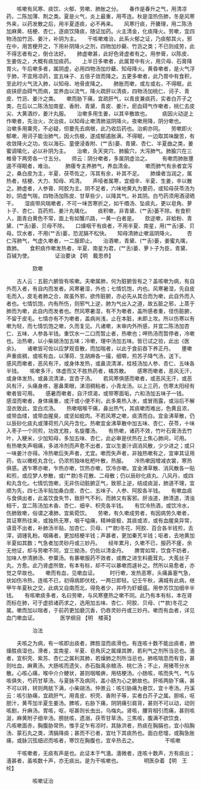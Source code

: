<!-- { "loadSidebar": true } -->
　　咳嗽有风寒、痰饮、火郁、劳嗽、肺胀之分。　　春作是春升之气，用清凉药，二陈加薄、荆之类。夏是火气，炎上最重，用芩连。秋是湿热伤肺，冬是风寒外来，以药发散之后，用半夏逐痰，必不再来。　　风寒行痰，开腠理，用二陈汤加麻黄、桔梗、杏仁，逐痰饮降痰，随证加药。火主清金，化痰降火。劳嗽，宜四物汤加竹沥、姜汁，补阴为主。　　干咳嗽难治，此系火郁之证，乃痰郁其火，邪在中，用苦梗开之，下用补阴降火之剂，四物加炒蘗、竹沥之类；不已则成劳，此不得志者有之，倒仓法好。　　肺虚嗽甚，此好色肾虚者有之。用参膏，以陈皮、生姜佐之，大概有痰加痰药。　　上半日多嗽者，此属胃中有火，用贝母、石膏降胃火。午后嗽多者，属阴虚，必用四物汤加炒蘗、知母降火。黄昏嗽者，是火气浮于肺，不宜用凉药，宜五味子、五倍子敛而降之。五更多嗽者，此乃胃中有食积，至此时火气流入肺，以知母、地骨皮降之。　　肺胀而嗽，或左或右，不得眠，此痰挟瘀血碍气而病，宜养血以流气，降火疏肝以清痰，四物汤加桃仁、诃子、青皮、竹沥、姜汁之类。　　嗽而胁下痛，宜疏肝气，以青皮兼痰药，实者白芥子之类，在后以二陈汤加南星、香附、青黛、青皮、姜汁。瘀血碍气作嗽者，桃仁去皮尖、大黄酒炒，姜汁丸服。　　治嗽多用生姜，以其辛散故也。
　　痰因火动逆上作嗽者，先治火，次治痰，以知母止嗽清肺滋阴降火。夜嗽用降，阴分嗽也。　　治嗽多用粟壳，不必疑，但要先去病根，此乃收后药也。治痢亦同。　　劳嗽即火郁嗽，用诃子能治肺气，因火伤极，遂成郁遏胀满，不得眠，一边取其味酸苦，有收敛降火之功，佐以海石、童便浸香附、(艹舌)蒌、青黛、杏仁、半夏曲之类，姜蜜调噙化，必以补阴为主。　　治嗽，灸天突穴、肺腧穴，大泻肺气。肺腧穴在三椎骨下两旁各一寸五分。　　师云：阴分嗽者，多属阴虚治之。
　　有嗽而肺胀壅遏不得眠者，难治。
　　肺痿专主养肺气，养血清金。
　　嗽而肺气有余者宜泻之，桑白皮为主，半夏、茯苓佐之，泻其有余，补其不足。　　肺燥者当润之，属热者，桔梗、大力、知母、鸡清。　　声哑者属寒，宜细辛、半夏、生姜，辛以散之。肺虚者，人参膏、阿胶为主。阴不足者，六味地黄丸为要药，或知母茯苓汤为妙。阴虚气喘，四物汤加陈皮、甘草些少，以降其气，补其阴。白芍药须用酒浸晒干。　　湿痰带风喘嗽者，不可一味苦寒折之，如千缗汤、坠痰丸，更以皂角、萝卜子、杏仁、百药煎、姜汁丸噙化。　　痰积嗽，非青黛、(艹舌)蒌不除。有食积人，面青白黄色不常，面上有如蟹爪路，一黄一白者是。　　欬逆嗽，非蛤粉、青黛、(艹舌)蒌、贝母不除。　　口燥咽干有痰者，不用半夏、南星，用(艹舌)蒌、贝母。饮水者，不用(艹舌)蒌，恐泥膈不松快。　　知母清肺止嗽滋阴降火。
　　杏仁泻肺气，气虚久嗽者，一二服即止。　　治酒嗽，青黛、(艹舌)蒌，姜蜜丸噙，救肺。　　食积痰作嗽发热者，半夏、南星为君，(艹舌)蒌、萝卜子为臣，青黛、百碱为使。
　　　　证治要诀 【明　戴思恭】

　　　　　欬嗽

　　古人云：五脏六腑皆有咳嗽。夫嗽属肺，何为脏腑皆有之？盖咳嗽为病，有自外而入者，有自内而发者。风寒暑湿，外也；七情饥饱，内也。风寒暑湿，先自皮毛而入，皮毛者肺之合，故虽外邪，欲传脏腑，亦必先从其合而为嗽，此自外而入者也。七情饥饱，内有所伤，则邪气上逆，肺为气出入之道，故五脏之邪，上蒸于肺而为嗽，此自内而发者也。然风寒暑湿，有不为嗽者，盖所感者重，径伤脏腑，不留于皮毛。七情亦有不为嗽者，盖病尚浅，止在本脏，未即上攻。所以伤寒以有嗽为轻，而七情饥饱之嗽，久而复见。凡诸嗽，未审内外所感，并宜二陈汤加杏仁、五味、人参各半钱。重饮水一二口而暂止者，热嗽也；呷热汤而暂停者，冷嗽也。治热嗽，以小柴胡汤加五味；冷嗽，理中汤加五味。皆已试之验，此出《医余》。　　诸嗽皆可佐以应梦观音散，而加喘者，以此于食前吞下养正丹。　　壅嗽声重痰稠，或咳有血，以薄荷、生胡麻各一撮，细嚼，煎苏子降气汤，送下。　　感风而嗽者，恶风有汗，或身体发热，或鼻流清涕，桂枝汤加人参、杏仁、五味各半钱。　　咳嗽多汗，体虚而又不胜热药者，橘苏散。　　感寒而嗽者，恶风无汗，或身体发热，或鼻流清涕，宜杏子汤。　　若风寒俱感而嗽者，或恶风无汗，或恶风有汗，头痛身疼，塞鼻熏眼，涕泪稠粘者，小青龙汤。以上三药，伤寒太阳经有嗽者皆可用。　　感暑而嗽者，自汗烦渴，或带寒面垢，六和汤加五味子一钱。　　感湿而嗽者，身体痛重，或汗或小便不利，此多乘热入水，或冒雨露，或浴后不解湿衣致此，宜白朮汤。　　热嗽咽喉干痛，鼻出热气，其痰嗽而难出，色黄且浓，或带血缕，或带血腥臭，或坚如蚬肉。不若风寒之嗽，痰清而白。宜金沸草散，仍以辰砂化痰丸或薄荷煎八风丹含化。热嗽宜金沸草散中加五味、杏仁、茯苓，十味入枣子一个同煎，功效尤胜，名旋覆汤。　　有热嗽，诸药不效，竹叶石膏汤去竹叶，入粳米，少加知母，多加五味、杏仁，此必审是伏热在上焦心肺间，可用。　　有热嗽失声咽痛，多进冷剂而声愈不出者，宜以生姜汁调消风散，少少进之；或只一味姜汁亦得。冷热嗽后失声者，尤宜。嗽而失声者，非独热嗽有之，宜审其证用药，佐以橄榄丸含化，仍浓煎独味枇杷叶散，热服。　　冷热嗽因增减衣裳，寒热俱感。遇乍寒亦嗽，乍热亦嗽，饮热亦嗽，饮冷亦嗽。宜金沸草散、消风散各一贴和煎，或应梦人参散，或(艹款)冬花散、二母散；仍以辰砂化痰丸、八风丹，或四和丸含化。七情饥饱嗽，无非伤动脏腑正气，致邪上逆，结成痰涎，肺道不理，宜顺为先，四七汤半贴加桑白皮、杏仁、五味子、人参、阿胶各半钱。　　有嗽血痰与食俱出者，此盖饮食失节，致肝气不利，而肺又有客邪。肝浊道，肺清道，清浊相干，宜二陈汤加木香、杏仁、细辛、枳壳各半钱。　　有饮冷热酒，或饮冷水，伤肺致嗽，俗谓之凑肺，宜紫菀饮。　　劳嗽，有久嗽成劳者，有因病劳久嗽者，其证寒热往来，或独热无寒，咽干嗌痛，精神疲极，其痰或浓，或有血腥臭异常，语音不出者，补肺汤半贴，加杏仁、贝母、(艹款)冬花、阿胶、百合各半钱煎，去滓，调锺乳粉。咽痛者，更加桔梗半钱；声甚者，更加秦艽半钱；呕者，去地黄加半夏如其数；气急者加灵砂丹或三妙丹。　　经年累月，久嗽不已，服药不瘥，余无他证，却与劳嗽不同，宜三拗汤，仍佐以清金丹。　　脾胃如常，饮食不妨者，加味人参清肺汤、参粟汤。有暴嗽服药不效者，或教之进生料鹿茸丸、大菟丝子丸，方愈。此乃肾虚所致，有本有标，却不可以暴嗽而遽补之。然所以易愈者，亦觉之早故也。　　嗽而有血，见嗽血证。
　　时行嗽，发热恶寒，头痛鼻塞气急，状如伤冷热，连咳不已，初得病即伏枕，一两日即轻。记壬午秋，满城有此病，继甲午年夏秋之交，此病又自南而北，得免者少，并呼为虾蟆瘟。用参苏饮加细辛半钱。　　有咳嗽痰多者，名曰劳嗽，与风寒壅热之嗽不同。此乃有本有标，本在肾而标在肺，可于虚损诸药求之，选用加五味、杏仁、阿胶、贝母、(艹款)冬花之属。嗽而加以喘者，于前药更加磨沉香，仍吞灵砂丹或三妙丹。嗽而有血者，详见血门嗽血证。
　　　　医学纲目 【明　楼英】

　　　　　治法

　　夫咳之为病，有一咳即出痰者，脾胜湿而痰滑也。有连咳十数不能出痰者，肺燥胜痰湿也。滑者，宜南星、半夏、皂角灰之属燥其脾，若利气之剂所当忌也。濇者，宜枳壳、紫苏、杏仁之属利其肺，若燥肺之剂所当忌也。肺咳喘息而有音，甚则吐血，麻黄汤。大肠咳而遗矢，赤石脂禹余粮汤、桃仁汤；不止，用猪苓分水散。心咳心痛，喉中介介鲠状，甚则咽喉痹，用桔梗汤。小肠咳，咳而失气，气与咳俱失，芍药甘草汤。与夏脉不及病同，盖小肠为心之腑故也。肝咳两胁下痛，甚不可以转，转则两胠下满，小柴胡汤。仲景云：咳引胁痛为悬饮，宜十枣汤。丹溪云：咳引胁痛，宜疏肝气，用青皮、枳壳、香附子等，实者白芥子之属。胆咳，呕胆汁，黄芩加半夏生姜汤。脾咳，右胁下痛，阴阴痛引肩背，甚则不可以动，动则咳剧，升麻汤。胃咳，呕，呕甚则长虫出，乌梅丸。肾咳，腰背相引而痛，甚则咳涎，麻黄附子细辛汤。膀胱咳，遗溺，茯苓甘草汤。三焦咳，腹满不欲饮食，　　凡咳嗽面赤，胸腹胁常热，惟手足乍有凉时，其脉洪者，热痰在胸膈也，宜小陷胸汤、蒙石丸之类，清膈降痰；甚而不已者，宜吐下其痰热也。面白悲嚏，或胸急胀痛，或脉沉弦细迟而咳者，寒饮在胸腹也，宜辛热去之。
　　　　　干咳嗽

　　干咳嗽者，无痰有声是也。此证本于气濇。濇微者，连咳十数声，方有痰出；濇甚者，虽咳数十声，亦无痰出。是为干咳嗽也。
　　　　明医杂着 【明　王纶】

　　　　　咳嗽证治

